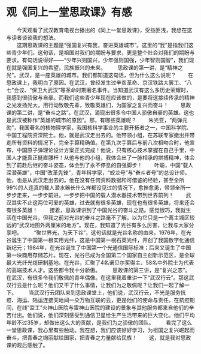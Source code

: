 # 观《同上一堂思政课》有感
&emsp;&emsp;今天观看了武汉教育电视台播出的《同上一堂思政课》，受益匪浅，我想在这与读者谈谈我的想法。<br>
&emsp;&emsp;这期思政课的主题是“强国复兴有我，奋进英雄城市”。这里的“我”是指我们这些青少年们。这句话，是祖国对我们的期盼与要求，更是整个社会对我们的期盼与要求。有句话说得好——“少年兴则国兴，少年强则国强，少年智则国智”，我们现在就是强国复兴的希望，民族振兴的未来。
&emsp;&emsp;思政课的第一讲，是“精神之光”。武汉，是一座英雄的城市。我们都知道这句话，但为什么这么说呢？
&emsp;&emsp;在思政课上，我明白了原因。在武汉，曾经发生过辛亥革命、京汉铁路大罢工、“八七”会议、“保卫大武汉”等革命时期著名事件。当知道武汉有这么多历史荣耀时，我感到很骄傲与自豪。而我们这些青少年现在应该做的，是要将这接续传承的精神之光发扬光大，用行动致敬先辈，致敬英雄们，为国家之复兴而奋斗！
&emsp;&emsp;思政课的第二讲，是“奋斗之路”。在武汉，涌现出很多令中国人骄傲自豪的英雄。这也是武汉被称作“英雄的城市的原因”。那，有哪些英雄呢？
&emsp;&emsp;朱光亚，“两弹元勋”，我国著名的核物理学家，我国核科学事业的主要开拓者之一，中国科学院、中国工程院资深院士。他，就是武汉走出去的。他带领小组，在苏联专家撤出并带走所有资料的情况下，完全手算精确值。在第九次手算后与前八次相吻合时，他宣布，中国原子弹理论设计方案正式完成！他说，只有核心技术掌握在自己手里，中国人才能真正挺直腰杆！从他与他的小组，我体会出了一脉相承的拼搏精神，体会到了前赴后继的奋斗姿态，体会到了永不停息的自强脚步！
&emsp;&emsp;叶聪，中国“载人深潜英雄”，中国“改革先锋”，青年科学家，“蛟龙号”与“奋斗者号”的总设计师。他，也是从武汉走出去的。他在没有任何资料数据和可借鉴的经验，甚至全所99%的人连真的载人潜水器长什么样都没见过的情况下，愈挫愈勇，带领全所一步步走来，一步步前进，一步步把中国的载人潜水器技术带到世界前列！
&emsp;&emsp;武汉其实不止这两位可爱的英雄，过去就有很多英雄，现在也有很多英雄，将来还会有很多英雄！
&emsp;&emsp;接着，思政课讲到了中国光谷的奋斗之路。感觉很巧，我就生活在中国光谷，但我之前对光谷的奋斗之路毫不了解，以为它只是一个离主城区较远的“武汉地图外两厘米的地方”。现在，我知道了光谷有多么厉害，让我与大家分享吧。
&emsp;&emsp;“聚世界光，为天下谷”，这句话就是光谷名称的由来。1976年，在光谷诞生了中国第一根实用光纤，这是中国第一根石英光纤，开创了我国数字化通信新纪元；1984年，在光谷诞生了中国第一个光通信国际标准；后来又诞生了中国第一块商用存储芯片。现在，光谷已成为全国第二个国家自主创新示范区，是全球最大光纤光缆研制基地。在光谷，汇聚了4名诺贝尔奖得主、58名中外院士为代表的高端技术人才。这些都令我十分骄傲。
&emsp;&emsp;思政课的第三讲，是“复兴之志”。在武汉，有很多令我们敬佩的青年偶像。在这里我着重讲一下“武汉行云”。那这武汉行云是什么呢？他们又干了什么事情，让我们为之敬佩呢？让我们一起了解一下。
&emsp;&emsp;当武汉行云团队来到思政课堂上，他们说，武汉行云，不光是服务抗疫、海运、陆运连接天地间一朵万物互联的云，更是他们的使命与责任。在抗疫期间，在线“监工”火神山医院与雷神山医院的建设的景象与其他服务都来自他们的辛苦付出。他们说，他们深刻感受到通信卫星给生产生活带来的巨大变化。他们平均年龄不过35岁，却做出这么大的贡献，是我们为之骄傲的团队。
&emsp;&emsp;看完了这么一堂思政课，我心里有些触动。我在想，我们应该好好学习，为祖国之复兴崛起而奋斗，把青春之绚丽献给国家，把青春之力量献给民族！
&emsp;&emsp;这，就是我对思政课的观后感触了。
